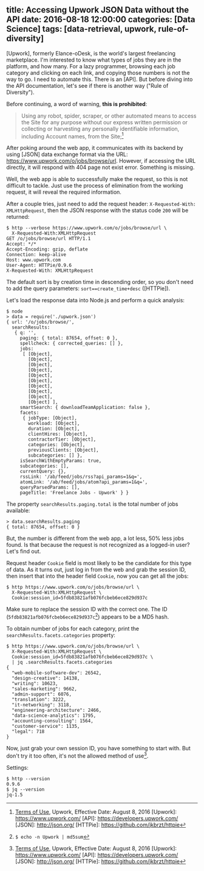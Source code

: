 title: Accessing Upwork JSON Data without the API
date: 2016-08-18 12:00:00
categories: [Data Science]
tags: [data-retrieval, upwork, rule-of-diversity]
---

[Upwork], formerly Elance-oDesk, is the world's largest freelancing marketplace. I'm interested to know what types of jobs they are in the platform, and how many. For a lazy programmer, browsing each job category and clicking on each link, and copying those numbers is not the way to go. I need to automate this. There is an [API]. But before diving into the API documentation, let's see if there is another way ("Rule of Diversity").

Before continuing, a word of warning, **this is prohibited**:

> Using any robot, spider, scraper, or other automated means to access the Site for any purpose without our express written permission or collecting or harvesting any personally identifiable information, including Account names, from the Site;[^2]

After poking around the web app, it communicates with its backend by using [JSON] data exchange format via the URL: <https://www.upwork.com/o/jobs/browse/url>. However, if accessing the URL directly, it will respond with 404 page not exist error. Something is missing.

Well, the web app is able to successfully make the request, so this is not difficult to tackle. Just use the process of elimination from the working request, it will reveal the required information.

After a couple tries, just need to add the request header: `X-Requested-With: XMLHttpRequest`, then the JSON response with the status code `200` will be returned:

```
$ http --verbose https://www.upwork.com/o/jobs/browse/url \
  X-Requested-With:XMLHttpRequest
GET /o/jobs/browse/url HTTP/1.1
Accept: */*
Accept-Encoding: gzip, deflate
Connection: keep-alive
Host: www.upwork.com
User-Agent: HTTPie/0.9.6
X-Requested-With: XMLHttpRequest
```

The default sort is by creation time in descending order, so you don't need to add the query parameters: `sort==create_time+desc` ([HTTPie]).

Let's load the response data into Node.js and perform a quick analysis:

```
$ node
> data = require('./upwork.json')
{ url: '/o/jobs/browse/',
  searchResults:
   { q: '',
     paging: { total: 87654, offset: 0 },
     spellcheck: { corrected_queries: [] },
     jobs:
      [ [Object],
        [Object],
        [Object],
        [Object],
        [Object],
        [Object],
        [Object],
        [Object],
        [Object],
        [Object] ],
     smartSearch: { downloadTeamApplication: false },
     facets:
      { jobType: [Object],
        workload: [Object],
        duration: [Object],
        clientHires: [Object],
        contractorTier: [Object],
        categories: [Object],
        previousClients: [Object],
        subcategories: [] },
     isSearchWithEmptyParams: true,
     subcategories: [],
     currentQuery: {},
     rssLink: '/ab/feed/jobs/rss?api_params=1&q=',
     atomLink: '/ab/feed/jobs/atom?api_params=1&q=',
     queryParsedParams: [],
     pageTitle: 'Freelance Jobs - Upwork' } }
```

The property `searchResults.paging.total` is the total number of jobs available:

```
> data.searchResults.paging
{ total: 87654, offset: 0 }
```

But, the number is different from the web app, a lot less, 50% less jobs found. Is that because the request is not recognized as a logged-in user? Let's find out.

<!-- more -->

Request header `Cookie` field is most likely to be the candidate for this type of data. As it turns out, just log in from the web and grab the session ID, then insert that into the header field `Cookie`, now you can get all the jobs:

```
$ http https://www.upwork.com/o/jobs/browse/url \
  X-Requested-With:XMLHttpRequest \
  Cookie:session_id=5fdb83821afb076fcbeb6ece829d937c
```

Make sure to replace the session ID with the correct one. The ID (`5fdb83821afb076fcbeb6ece829d937c`[^1]) appears to be a MD5 hash.

To obtain number of jobs for each category, print the `searchResults.facets.categories` property:

```
$ http https://www.upwork.com/o/jobs/browse/url \
  X-Requested-With:XMLHttpRequest \
  Cookie:session_id=5fdb83821afb076fcbeb6ece829d937c \
  | jq .searchResults.facets.categories
{
  "web-mobile-software-dev": 26542,
  "design-creative": 14138,
  "writing": 10623,
  "sales-marketing": 9662,
  "admin-support": 6076,
  "translation": 3222,
  "it-networking": 3118,
  "engineering-architecture": 2466,
  "data-science-analytics": 1795,
  "accounting-consulting": 1564,
  "customer-service": 1135,
  "legal": 718
}
```

Now, just grab your own session ID, you have something to start with. But don't try it too often, it's not the allowed method of use[^2].

Settings:

```
$ http --version
0.9.6
$ jq --version
jq-1.5
```


[^1]: `$ echo -n Upwork | md5sum`
[^2]: [Terms of Use](https://www.upwork.com/legal/terms-of-use/), Upwork, Effective Date: August 8, 2016
[Upwork]: https://www.upwork.com/
[API]: https://developers.upwork.com/
[JSON]: http://json.org/
[HTTPie]: https://github.com/jkbrzt/httpie
